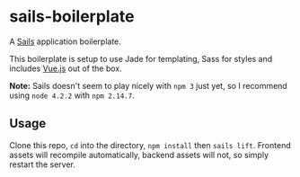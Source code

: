# sails-boilerplate

A [Sails](http://sailsjs.org) application boilerplate.

This boilerplate is setup to use Jade for templating, Sass for styles and includes [Vue.js](http://vuejs.org/) out of the box.

__Note:__ Sails doesn't seem to play nicely with `npm 3` just yet, so I recommend using `node 4.2.2` with `npm 2.14.7`.

## Usage
Clone this repo, `cd` into the directory, `npm install` then `sails lift`.
Frontend assets will recompile automatically, backend assets will not, so simply restart the server.